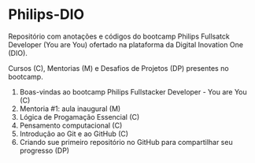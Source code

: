 # Philips-DIO
Repositório com anotações e códigos do bootcamp Philips Fullsatck Developer (You are You) ofertado na plataforma da Digital Inovation One (DIO).

Cursos (C), Mentorias (M) e Desafios de Projetos (DP) presentes no bootcamp.

1. Boas-vindas ao bootcamp Philips Fullstacker Developer - You are You (C)
2. Mentoria #1: aula inaugural (M)
3. Lógica de Progamação Essencial (C)
4. Pensamento computacional (C)
5. Introdução ao Git e ao GitHub (C) 
6. Criando sue primeiro repositório no GitHub para compartilhar seu progresso (DP)
